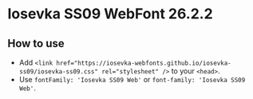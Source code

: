 # Iosevka SS09 WebFont 26.2.2

## How to use

- Add `<link href="https://iosevka-webfonts.github.io/iosevka-ss09/iosevka-ss09.css" rel="stylesheet" />` to your `<head>`.
- Use `fontFamily: 'Iosevka SS09 Web'` or `font-family: 'Iosevka SS09 Web'`.
